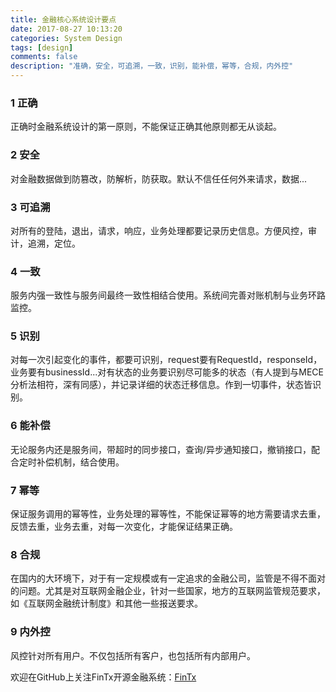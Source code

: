```yaml
---
title: 金融核心系统设计要点
date: 2017-08-27 10:13:20
categories: System Design
tags: [design]
comments: false
description: "准确，安全，可追溯，一致，识别，能补偿，幂等，合规，内外控"
---
```

### 1 正确
正确时金融系统设计的第一原则，不能保证正确其他原则都无从谈起。

### 2 安全
对金融数据做到防篡改，防解析，防获取。默认不信任任何外来请求，数据...

### 3 可追溯
对所有的登陆，退出，请求，响应，业务处理都要记录历史信息。方便风控，审计，追溯，定位。

### 4 一致
服务内强一致性与服务间最终一致性相结合使用。系统间完善对账机制与业务环路监控。

### 5 识别
对每一次引起变化的事件，都要可识别，request要有RequestId，responseId，业务要有businessId...对有状态的业务要识别尽可能多的状态（有人提到与MECE分析法相符，深有同感），并记录详细的状态迁移信息。作到一切事件，状态皆识别。

### 6 能补偿
无论服务内还是服务间，带超时的同步接口，查询/异步通知接口，撤销接口，配合定时补偿机制，结合使用。

### 7 幂等
保证服务调用的幂等性，业务处理的幂等性，不能保证幂等的地方需要请求去重，反馈去重，业务去重，对每一次变化，才能保证结果正确。

### 8 合规
在国内的大环境下，对于有一定规模或有一定追求的金融公司，监管是不得不面对的问题。尤其是对互联网金融企业，针对一些国家，地方的互联网监管规范要求，如《互联网金融统计制度》和其他一些报送要求。

### 9 内外控
风控针对所有用户。不仅包括所有客户，也包括所有内部用户。

欢迎在GitHub上关注FinTx开源金融系统：[FinTx](https://github.com/fintx)
